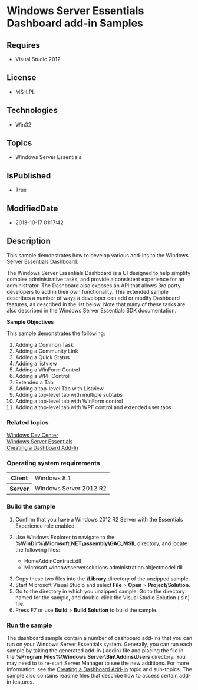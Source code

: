 # Windows Server Essentials Dashboard add-in Samples
## Requires
* Visual Studio 2012
## License
* MS-LPL
## Technologies
* Win32
## Topics
* Windows Server Essentials
## IsPublished
* True
## ModifiedDate
* 2013-10-17 01:17:42
## Description

<div id="mainSection">
<p>This sample demonstrates how to develop various add-ins to the Windows Server Essentials Dashboard.
</p>
<p>The Windows Server Essentials Dashboard is a UI designed to help simplify complex administrative tasks, and provide a consistent experience for an administrator. The Dashboard also exposes an API that allows 3rd party developers to add in their own functionality.
 This extended sample describes a number of ways a developer can add or modify Dashboard features, as described in the list below. Note that many of these tasks are also described in the Windows Server Essentials SDK documentation.</p>
<p><b>Sample Objectives</b></p>
<p>This sample demonstrates the following:</p>
<ol>
<li>Adding a Common Task </li><li>Adding a Community Link </li><li>Adding a Quick Status </li><li>Adding a listview </li><li>Adding a WinForm Control </li><li>Adding a WPF Control </li><li>Extended a Tab </li><li>Adding a top-level Tab with Listview </li><li>Adding a top-level tab with multiple subtabs </li><li>Adding a top-level tab with WinForm control </li><li>Adding a top-level tab with WPF control and extended user tabs </li></ol>
<p></p>
<h3><a id="related_topics"></a>Related topics</h3>
<dl><dt><a href=" http://go.microsoft.com/fwlink/?LinkId=302084">Windows Dev Center</a>
</dt><dt><a href="http://msdn.microsoft.com/en-us/library/windows/desktop/gg513958">Windows Server Essentials</a>
</dt><dt><a href="http://msdn.microsoft.com/en-us/library/windows/desktop/gg513895">Creating a Dashboard Add-In</a>
</dt></dl>
<h3>Operating system requirements</h3>
<table>
<tbody>
<tr>
<th>Client</th>
<td><dt>Windows&nbsp;8.1 </dt></td>
</tr>
<tr>
<th>Server</th>
<td><dt>Windows Server&nbsp;2012&nbsp;R2 </dt></td>
</tr>
</tbody>
</table>
<h3>Build the sample</h3>
<p></p>
<ol>
<li>Confirm that you have a Windows 2012 R2 Server with the Essentials Experience role enabled.
</li><li>
<p>Use Windows Explorer to navigate to the <b>%WinDir%\Microsoft.NET\assembly\GAC_MSIL</b> directory, and locate the following files:</p>
<ul>
<li>HomeAddinContract.dll </li><li>Microsoft.windowsserversolutions.administration.objectmodel.dll </li></ul>
<p></p>
</li><li>Copy these two files into the <b>\Library</b> directory of the unzipped sample.
</li><li>Start Microsoft Visual Studio and select <b>File</b> &gt; <b>Open</b> &gt; <b>
Project/Solution</b>. </li><li>Go to the directory in which you unzipped sample. Go to the directory named for the sample, and double-click the Visual Studio Solution (.sln) file.
</li><li>Press F7 or use <b>Build</b> &gt; <b>Build Solution</b> to build the sample. </li></ol>
<p></p>
<h3>Run the sample</h3>
<p>The dashboard sample contain a number of dashboard add-ins that you can run on your Windows Server Essentials system. Generally, you can run each sample by taking the generated add-in (.addin) file and placing the file in the
<b>%Program Files%\Windows Server\Bin\Addins\Users</b> directory. You may need to to re-start Server Manager to see the new additions. For more information, see the
<a href="http://msdn.microsoft.com/en-us/library/windows/desktop/gg513895">Creating a Dashboard Add-In</a> topic and sub-topics. The sample also contains readme files that describe how to access certain add-in features.</p>
</div>
